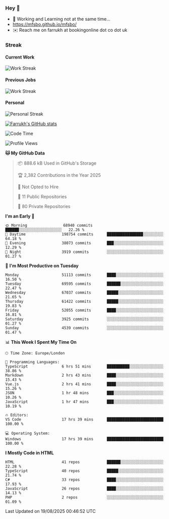 ### Hey 👋

- 🏃 Working and Learning not at the same time...
- https://mfsbo.github.io/mfsbo/
- ✉️ Reach me on farrukh at bookingonline dot co dot uk

### Streak
#### Current Work
![Work Streak](https://streak-stats.demolab.com/?user=mfsbo)
#### Previous Jobs
![Work Streak](https://streak-stats.demolab.com/?user=farrukhcw)
#### Personal
![Personal Streak](https://streak-stats.demolab.com/?user=farrukhsubhani)

[![Farrukh's GitHub stats](https://github-readme-stats.vercel.app/api?username=mfsbo&hide=stars&count_private=true)](https://github.com/mfsbo/)

<!--START_SECTION:waka-->
![Code Time](http://img.shields.io/badge/Code%20Time-1%2C010%20hrs%2032%20mins-blue)

![Profile Views](http://img.shields.io/badge/Profile%20Views-0-blue)

**🐱 My GitHub Data** 

> 📦 888.6 kB Used in GitHub's Storage 
 > 
> 🏆 2,382 Contributions in the Year 2025
 > 
> 🚫 Not Opted to Hire
 > 
> 📜 11 Public Repositories 
 > 
> 🔑 80 Private Repositories 
 > 
**I'm an Early 🐤** 

```text
🌞 Morning                68940 commits       ██████░░░░░░░░░░░░░░░░░░░   22.26 % 
🌆 Daytime                198754 commits      ████████████████░░░░░░░░░   64.18 % 
🌃 Evening                38073 commits       ███░░░░░░░░░░░░░░░░░░░░░░   12.29 % 
🌙 Night                  3919 commits        ░░░░░░░░░░░░░░░░░░░░░░░░░   01.27 % 
```
📅 **I'm Most Productive on Tuesday** 

```text
Monday                   51113 commits       ████░░░░░░░░░░░░░░░░░░░░░   16.50 % 
Tuesday                  69595 commits       ██████░░░░░░░░░░░░░░░░░░░   22.47 % 
Wednesday                67037 commits       █████░░░░░░░░░░░░░░░░░░░░   21.65 % 
Thursday                 61422 commits       █████░░░░░░░░░░░░░░░░░░░░   19.83 % 
Friday                   52055 commits       ████░░░░░░░░░░░░░░░░░░░░░   16.81 % 
Saturday                 3925 commits        ░░░░░░░░░░░░░░░░░░░░░░░░░   01.27 % 
Sunday                   4539 commits        ░░░░░░░░░░░░░░░░░░░░░░░░░   01.47 % 
```


📊 **This Week I Spent My Time On** 

```text
🕑︎ Time Zone: Europe/London

💬 Programming Languages: 
TypeScript               6 hrs 51 mins       ██████████░░░░░░░░░░░░░░░   38.86 % 
Markdown                 2 hrs 43 mins       ████░░░░░░░░░░░░░░░░░░░░░   15.43 % 
Vue.js                   2 hrs 41 mins       ████░░░░░░░░░░░░░░░░░░░░░   15.26 % 
JSON                     1 hr 48 mins        ███░░░░░░░░░░░░░░░░░░░░░░   10.26 % 
JavaScript               1 hr 47 mins        ███░░░░░░░░░░░░░░░░░░░░░░   10.19 % 

🔥 Editors: 
VS Code                  17 hrs 39 mins      █████████████████████████   100.00 % 

💻 Operating System: 
Windows                  17 hrs 39 mins      █████████████████████████   100.00 % 
```

**I Mostly Code in HTML** 

```text
HTML                     41 repos            ██████░░░░░░░░░░░░░░░░░░░   22.28 % 
TypeScript               40 repos            █████░░░░░░░░░░░░░░░░░░░░   21.74 % 
C#                       33 repos            ████░░░░░░░░░░░░░░░░░░░░░   17.93 % 
JavaScript               26 repos            ████░░░░░░░░░░░░░░░░░░░░░   14.13 % 
PHP                      2 repos             ░░░░░░░░░░░░░░░░░░░░░░░░░   01.09 % 
```




 Last Updated on 19/08/2025 00:46:52 UTC
<!--END_SECTION:waka-->
<!--
**mfsbo/mfsbo** is a ✨ _special_ ✨ repository because its `README.md` (this file) appears on your GitHub profile.

Here are some ideas to get you started:

- 🔭 I’m currently working on ...
- 🌱 I’m currently learning ...
- 👯 I’m looking to collaborate on ...
- 🤔 I’m looking for help with ...
- 💬 Ask me about ...
- 📫 How to reach me: ...
- 😄 Pronouns: ...
- ⚡ Fun fact: ...
-->
